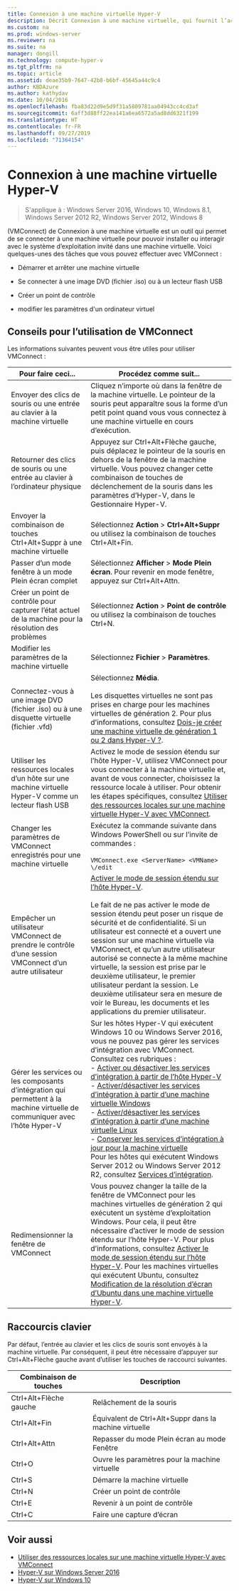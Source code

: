 ```yaml
---
title: Connexion à une machine virtuelle Hyper-V
description: Décrit Connexion à une machine virtuelle, qui fournit l’accès à distance à une machine virtuelle. Contient des informations détaillées sur la façon d’effectuer des tâches courantes, comme envoyer Ctrl+Alt+Suppr à la machine virtuelle.
ms.custom: na
ms.prod: windows-server
ms.reviewer: na
ms.suite: na
manager: dongill
ms.technology: compute-hyper-v
ms.tgt_pltfrm: na
ms.topic: article
ms.assetid: deae35b9-7647-42b8-b6bf-45645a44c9c4
author: KBDAzure
ms.author: kathydav
ms.date: 10/04/2016
ms.openlocfilehash: fba83d22d9e5d9f31a5809781aa04943cc4cd3af
ms.sourcegitcommit: 6aff3d88ff22ea141a6ea6572a5ad8dd6321f199
ms.translationtype: HT
ms.contentlocale: fr-FR
ms.lasthandoff: 09/27/2019
ms.locfileid: "71364154"
---
```

# <a name="hyper-v-virtual-machine-connection"></a>Connexion à une machine virtuelle Hyper-V

>S'applique à : Windows Server 2016, Windows 10, Windows 8.1, Windows Server 2012 R2, Windows Server 2012, Windows 8

\(VMConnect\) de Connexion à une machine virtuelle est un outil qui permet de se connecter à une machine virtuelle pour pouvoir installer ou interagir avec le système d’exploitation invité dans une machine virtuelle. Voici quelques-unes des tâches que vous pouvez effectuer avec VMConnect :  
  
-   Démarrer et arrêter une machine virtuelle  
  
-   Se connecter à une image DVD \(fichier .iso\) ou à un lecteur flash USB  
  
-   Créer un point de contrôle  
  
-   modifier les paramètres d'un ordinateur virtuel  
    
## <a name="tips-for-using-vmconnect"></a>Conseils pour l’utilisation de VMConnect  
Les informations suivantes peuvent vous être utiles pour utiliser VMConnect :  
  
|Pour faire ceci...|Procédez comme suit...|  
|---------------|------------|  
|Envoyer des clics de souris ou une entrée au clavier à la machine virtuelle|Cliquez n’importe où dans la fenêtre de la machine virtuelle. Le pointeur de la souris peut apparaître sous la forme d’un petit point quand vous vous connectez à une machine virtuelle en cours d’exécution.|  
|Retourner des clics de souris ou une entrée au clavier à l’ordinateur physique|Appuyez sur Ctrl\+Alt\+Flèche gauche, puis déplacez le pointeur de la souris en dehors de la fenêtre de la machine virtuelle. Vous pouvez changer cette combinaison de touches de déclenchement de la souris dans les paramètres d’Hyper\-V, dans le Gestionnaire Hyper\-V.|  
|Envoyer la combinaison de touches Ctrl\+Alt\+Suppr à une machine virtuelle|Sélectionnez **Action** > **Ctrl\+Alt\+Suppr** ou utilisez la combinaison de touches Ctrl\+Alt\+Fin.|  
|Passer d’un mode fenêtre à un mode Plein écran complet|Sélectionnez **Afficher** > **Mode Plein écran**. Pour revenir en mode fenêtre, appuyez sur Ctrl\+Alt\+Attn.|  
|Créer un point de contrôle pour capturer l’état actuel de la machine pour la résolution des problèmes|Sélectionnez **Action** > **Point de contrôle** ou utilisez la combinaison de touches Ctrl\+N.|  
|Modifier les paramètres de la machine virtuelle|Sélectionnez **Fichier** > **Paramètres**.|  
|Connectez-vous à une image DVD \(fichier .iso\) ou à une disquette virtuelle \(fichier .vfd\)|Sélectionnez **Média**.<br /><br />Les disquettes virtuelles ne sont pas prises en charge pour les machines virtuelles de génération 2. Pour plus d’informations, consultez [Dois-je créer une machine virtuelle de génération 1 ou 2 dans Hyper-V ?](../plan/Should-I-create-a-generation-1-or-2-virtual-machine-in-Hyper-V.md).|  
|Utiliser les ressources locales d’un hôte sur une machine virtuelle Hyper\-V comme un lecteur flash USB|Activez le mode de session étendu sur l’hôte Hyper-V, utilisez VMConnect pour vous connecter à la machine virtuelle et, avant de vous connecter, choisissez la ressource locale à utiliser. Pour obtenir les étapes spécifiques, consultez [Utiliser des ressources locales sur une machine virtuelle Hyper\-V avec VMConnect](Use-local-resources-on-Hyper-V-virtual-machine-with-VMConnect.md).|  
|Changer les paramètres de VMConnect enregistrés pour une machine virtuelle|Exécutez la commande suivante dans Windows PowerShell ou sur l’invite de commandes :<br /><br />`VMConnect.exe <ServerName> <VMName> \/edit`|  
|Empêcher un utilisateur VMConnect de prendre le contrôle d’une session VMConnect d’un autre utilisateur|[Activer le mode de session étendu sur l’hôte Hyper-V](Use-local-resources-on-Hyper-V-virtual-machine-with-VMConnect.md#turn-on-enhanced-session-mode-on-a-hyper-v-host).<br /><br />Le fait de ne pas activer le mode de session étendu peut poser un risque de sécurité et de confidentialité. Si un utilisateur est connecté et a ouvert une session sur une machine virtuelle via VMConnect, et qu’un autre utilisateur autorisé se connecte à la même machine virtuelle, la session est prise par le deuxième utilisateur, le premier utilisateur perdant la session. Le deuxième utilisateur sera en mesure de voir le Bureau, les documents et les applications du premier utilisateur.|
|Gérer les services ou les composants d’intégration qui permettent à la machine virtuelle de communiquer avec l’hôte Hyper-V| Sur les hôtes Hyper-V qui exécutent Windows 10 ou Windows Server 2016, vous ne pouvez pas gérer les services d’intégration avec VMConnect. Consultez ces rubriques : <br />- [Activer ou désactiver les services d’intégration à partir de l’hôte Hyper-V](https://msdn.microsoft.com/virtualization/hyperv_on_windows/user_guide/managing_ics) <br />- [Activer/désactiver les services d’intégration à partir d’une machine virtuelle Windows](https://msdn.microsoft.com/virtualization/hyperv_on_windows/user_guide/managing_ics#manage-integration-services-from-guest-os-windows)<br />- [Activer/désactiver les services d’intégration à partir d’une machine virtuelle Linux](https://msdn.microsoft.com/virtualization/hyperv_on_windows/user_guide/managing_ics#manage-integration-services-from-guest-os-linux) <br />- [Conserver les services d’intégration à jour pour la machine virtuelle](https://msdn.microsoft.com/virtualization/hyperv_on_windows/user_guide/managing_ics#integration-service-maintenance)  <br />Pour les hôtes qui exécutent Windows Server 2012 ou Windows Server 2012 R2, consultez [Services d’intégration](https://technet.microsoft.com/library/dn798297(v=ws.11).aspx).|
|Redimensionner la fenêtre de VMConnect|Vous pouvez changer la taille de la fenêtre de VMConnect pour les machines virtuelles de génération 2 qui exécutent un système d’exploitation Windows. Pour cela, il peut être nécessaire d’activer le mode de session étendu sur l’hôte Hyper-V. Pour plus d’informations, consultez [Activer le mode de session étendu sur l’hôte Hyper-V](Use-local-resources-on-Hyper-V-virtual-machine-with-VMConnect.md#turn-on-enhanced-session-mode-on-a-hyper-v-host). Pour les machines virtuelles qui exécutent Ubuntu, consultez [Modification de la résolution d’écran d’Ubuntu dans une machine virtuelle Hyper-V](https://blogs.msdn.microsoft.com/virtual_pc_guy/2014/09/19/changing-ubuntu-screen-resolution-in-a-hyper-v-vm/).|


## <a name="keyboard-shortcuts"></a>Raccourcis clavier  
Par défaut, l’entrée au clavier et les clics de souris sont envoyés à la machine virtuelle. Par conséquent, il peut être nécessaire d’appuyer sur Ctrl+Alt+Flèche gauche avant d’utiliser les touches de raccourci suivantes. 

|Combinaison de touches|Description|  
|-------------------|---------------|  
|Ctrl\+Alt\+Flèche gauche|Relâchement de la souris|  
|Ctrl\+Alt\+Fin|Équivalent de Ctrl\+Alt\+Suppr dans la machine virtuelle|  
|Ctrl\+Alt\+Attn|Repasser du mode Plein écran au mode Fenêtre|  
|Ctrl\+O|Ouvre les paramètres pour la machine virtuelle|  
|Ctrl\+S|Démarre la machine virtuelle|  
|Ctrl\+N|Créer un point de contrôle|  
|Ctrl\+E|Revenir à un point de contrôle|  
|Ctrl\+C|Faire une capture d’écran|  

## <a name="see-also"></a>Voir aussi  
-   [Utiliser des ressources locales sur une machine virtuelle Hyper-V avec VMConnect](Use-local-resources-on-Hyper-V-virtual-machine-with-VMConnect.md)  
-   [Hyper-V sur Windows Server 2016](../Hyper-V-on-Windows-Server.md)  
-   [Hyper-V sur Windows 10](https://msdn.microsoft.com/virtualization/hyperv_on_windows/windows_welcome)  
  
  
